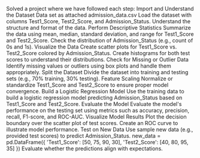 Solved a project where we have followed each step:
Import and Understand the Dataset
Data set as attached admission_data.csv
Load the dataset with columns Test1_Score, Test2_Score, and Admission_Status.
Understand the structure and format of the data.
Perform Descriptive Statistics
Summarize the data using mean, median, standard deviation, and range for Test1_Score and Test2_Score.
Check the distribution of Admission_Status (e.g., count of 0s and 1s).
Visualize the Data
Create scatter plots for Test1_Score vs. Test2_Score colored by Admission_Status.
Create histograms for both test scores to understand their distributions.
Check for Missing or Outlier Data
Identify missing values or outliers using box plots and handle them appropriately.
Split the Dataset
Divide the dataset into training and testing sets (e.g., 70% training, 30% testing).
Feature Scaling
Normalize or standardize Test1_Score and Test2_Score to ensure proper model convergence.
Build a Logistic Regression Model
Use the training data to build a logistic regression model predicting Admission_Status based on Test1_Score and Test2_Score.
Evaluate the Model
Evaluate the model's performance on the testing set using metrics such as accuracy, precision, recall, F1-score, and ROC-AUC.
Visualize Model Results
Plot the decision boundary over the scatter plot of test scores.
Create an ROC curve to illustrate model performance.
Test on New Data
Use sample new data (e.g., provided test scores) to predict Admission_Status.
new_data = pd.DataFrame({
    'Test1_Score': [50, 75, 90, 30],
    'Test2_Score': [40, 80, 95, 35]
})
Evaluate whether the predictions align with expectations.
